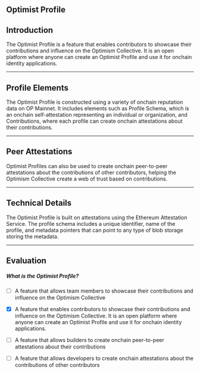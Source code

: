## Optimist Profile


## Introduction

The Optimist Profile is a feature that enables contributors to showcase their contributions and influence on the Optimism Collective. It is an open platform where anyone can create an Optimist Profile and use it for onchain identity applications.

    


---
## Profile Elements

The Optimist Profile is constructed using a variety of onchain reputation data on OP Mainnet. It includes elements such as Profile Schema, which is an onchain self-attestation representing an individual or organization, and Contributions, where each profile can create onchain attestations about their contributions.

    


---
## Peer Attestations

Optimist Profiles can also be used to create onchain peer-to-peer attestations about the contributions of other contributors, helping the Optimism Collective create a web of trust based on contributions.

    


---
## Technical Details

The Optimist Profile is built on attestations using the Ethereum Attestation Service. The profile schema includes a unique identifier, name of the profile, and metadata pointers that can point to any type of blob storage storing the metadata.

    


---
## Evaluation





##### What is the Optimist Profile?  
     
- [ ]  A feature that allows team members to showcase their contributions and influence on the Optimism Collective
- [x]  A feature that enables contributors to showcase their contributions and influence on the Optimism Collective. It is an open platform where anyone can create an Optimist Profile and use it for onchain identity applications.
- [ ]  A feature that allows builders to create onchain peer-to-peer attestations about their contributions
- [ ]  A feature that allows developers to create onchain attestations about the contributions of other contributors

    
   